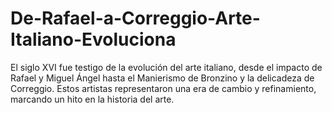 # De-Rafael-a-Correggio-Arte-Italiano-Evoluciona
El siglo XVI fue testigo de la evolución del arte italiano, desde el impacto de Rafael y Miguel Ángel hasta el Manierismo de Bronzino y la delicadeza de Correggio. Estos artistas representaron una era de cambio y refinamiento, marcando un hito en la historia del arte.
